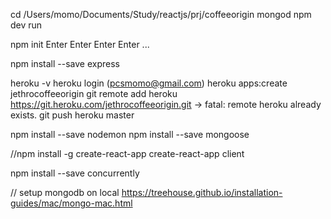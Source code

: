 
cd /Users/momo/Documents/Study/reactjs/prj/coffeeorigin
mongod
npm dev run


npm init
Enter Enter Enter Enter ...

npm install --save express

heroku -v
heroku login (pcsmomo@gmail.com)
heroku apps:create jethrocoffeeorigin
git remote add heroku https://git.heroku.com/jethrocoffeeorigin.git
-> fatal: remote heroku already exists.
git push heroku master

npm install --save nodemon
npm install --save mongoose

//npm install -g create-react-app
create-react-app client

npm install --save concurrently

// setup mongodb on local
https://treehouse.github.io/installation-guides/mac/mongo-mac.html
